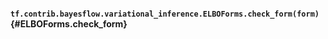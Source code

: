 #### `tf.contrib.bayesflow.variational_inference.ELBOForms.check_form(form)` {#ELBOForms.check_form}



